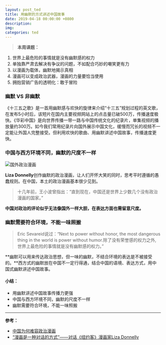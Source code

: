 ```yaml
---
layout: post_ted
title: 用幽默的方式讲述中国故事
date: 2019-04-18 00:00:00 +0800
description:
img:
categories: ted
---
```


> **本周课题：**
1.	世界上最危险的事情就是没有幽默感的权力
2.	单独靠严肃去解决有争议的问题，不如配合巧妙的嘲笑更有力
3.	以漫画为载体，幽默地揭示真相
4.	漫画可以变成政治武器，漫画的力量要恰当使用
5.	拥抱营销广告的透明化：敢于冒险

### 幽默 VS 非幽默
《十三五之歌》是一首用幽默感与欢快的旋律来介绍“十三五”规划过程的英文歌，在发布5小时后，该短片在国内主要视频网站上的点击量已破500万，传播速度极快。《华彩中国》是向世界传播一带一路与中国传统文化的纪录片，单集视频的播放量约300万。如今我们常用纪录片向国外展示中国文化，缓慢而冗长的视频不一定能让外国人完整接受。但利用欢快的歌曲、用幽默讲述中国故事，传播速度更快。

### 中国与西方环境不同，幽默的尺度不一样
![国外政治漫画](http://img.qdaily.com/uploads/20190110182832VOYF9gLWqmH0Ilbt.jpeg-WebpWebW640)

**Liza Donnelly**创作幽默的政治漫画，让人们开怀大笑的同时，思考平时遵循的愚蠢规则。在中国，本土的政治漫画基本很少见到。
> 十几年前，王小波曾指出：“直到现在，中国还是世界上少数几个没有政治漫画的国家。”

**中国对政治的评论似乎无法像国外一样大胆，在表达方面也需留意尺度。**

### 幽默需要符合环境，不能一味照搬
> Eric Sevareid说过：“Next to power without honor, the most dangerous thing in the world is power without humor.除了没有荣誉感的权力之外, 世界上最危险的事情就是没有幽默感的权力。”

**幽默可以用来传达政治思想，但一味的幽默，不结合环境的表达是不被接受的。**西方式的幽默放在中国不一定行得通，结合中国的语境、表达方式，用中国式幽默讲述中国故事。

#### 小结：
- 用幽默讲述中国故事传播力更强
- 中国与西方环境不同，幽默的尺度不一样
- 幽默需要符合环境，不能一味照搬

---

**参考：**
- [中国为何难容政治漫画](http://play.163.com/special/jianzheng_50/ "中国为何难容政治漫画")
- [“漫画是一种对话的方式”——对话《纽约客》漫画家Liza Donnelly](https://m-news.artron.net/20181130/n1035951.html "“漫画是一种对话的方式”——对话《纽约客》漫画家Liza Donnelly")